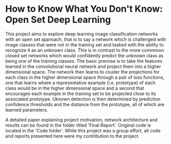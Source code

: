 # How to Know What You Don't Know: Open Set Deep Learning

This project aims to explore deep learning image classification networks with an open set approach, that is to say a network which is challenged with image classes that were not in the training set and tasked with the ability to recognize it as an unknown class. This is in contrast to the more commmon closed set networks which would confidently predict the unknown class as being one of the training classes. The basic premise is to take the features learned in the convolutional neural network and project them into a higher dimensional space. The network then learns to cluster the projections for each class in the higher dimensional space through a pair of loss functions, one that learns where a representative example (i.e. prototype) of each class would be in the higher dimensional space and a second that encourages each example in the training set to be projected close to its associated prototype. Uknown detection is then determined by prediction confidence thresholds and the distance from the prototype, all of which are learned parameters.

A detailed paper explaining project motivation, network architecture and results can be found in the folder titled 'Final Report'. Original code is located in the 'Code folder'. While this project was a group effort, all code and reports presented here were my contribution to the project.

